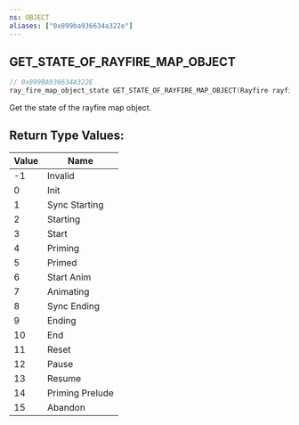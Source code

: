 ```yaml
---
ns: OBJECT
aliases: ["0x899ba936634a322e"]
---
```

## GET_STATE_OF_RAYFIRE_MAP_OBJECT

```c
// 0x899BA936634A322E
ray_fire_map_object_state GET_STATE_OF_RAYFIRE_MAP_OBJECT(Rayfire rayfire);
```

Get the state of the rayfire map object.

## Return Type Values:
| Value | Name |
| --- | --- |
| -1 | Invalid |
| 0 | Init |
| 1 | Sync Starting |
| 2 | Starting |
| 3 | Start |
| 4 | Priming |
| 5 | Primed |
| 6 | Start Anim |
| 7 | Animating |
| 8 | Sync Ending |
| 9 | Ending |
| 10 | End |
| 11 | Reset |
| 12 | Pause |
| 13 | Resume |
| 14 | Priming Prelude |
| 15 | Abandon |

